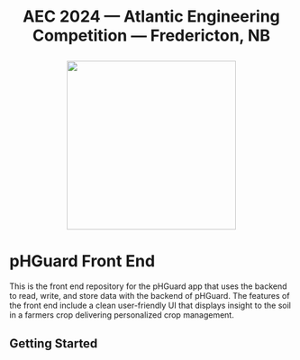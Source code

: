 # <p align="center">AEC 2024 — Atlantic Engineering Competition — Fredericton, NB</p>

<p align="center"><img src="src/main/resources/assets/logo.svg" style="width: 300px;"/></p>

# pHGuard Front End 
This is the front end repository for the pHGuard app that uses the backend to read, write, and store data with the backend of pHGuard. The features of the front end include a clean user-friendly UI that displays insight to the soil in a  farmers crop delivering personalized crop management. 

## Getting Started 
